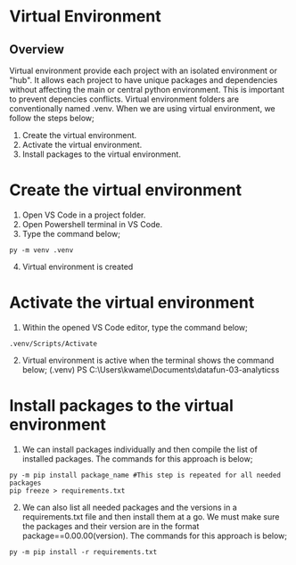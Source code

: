 # Virtual Environment
## Overview
Virtual environment provide each project with an isolated environment or "hub". It allows each project to have 
unique packages and dependencies without affecting the main or central python environment. This is important
to prevent depencies conflicts.
Virtual environment folders are conventionally named .venv. 
When we are using virtual environment, we follow the steps below;
1. Create the virtual environment.
2. Activate the virtual environment.
3. Install packages to the virtual environment.

# Create the virtual environment
1. Open VS Code in a project folder.
2. Open Powershell terminal in VS Code.
3. Type the command below;
```shell
py -m venv .venv
```
4. Virtual environment is created

# Activate the virtual environment
1. Within the opened VS Code editor, type the command below;
```shell
.venv/Scripts/Activate
```
2. Virtual environment is active when the terminal shows the command below;
(.venv) PS C:\Users\kwame\Documents\datafun-03-analyticss

# Install packages to the virtual environment
1. We can install packages individually and then compile the 
list of installed packages. The commands for this approach is below;
``` shell
py -m pip install package_name #This step is repeated for all needed packages
pip freeze > requirements.txt
```
2. We can also list all needed packages and the versions in a requirements.txt file
and then install them at a go. We must make sure the packages and their version are in the 
format package==0.00.00(version). The commands for this approach is below;
```shell
py -m pip install -r requirements.txt
```





